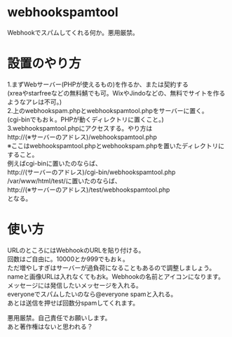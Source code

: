 # webhookspamtool

Webhookでスパムしてくれる何か。悪用厳禁。

# 設置のやり方
1.まずWebサーバー(PHPが使えるもの)を作るか、または契約する<br>
(xreaやstarfreeなどの無料鯖でも可。WixやJindoなどの、無料でサイトを作るようなアレは不可。)<br>
2.上のwebhookspam.phpとwebhookspamtool.phpをサーバーに置く。<br>
(cgi-binでもおｋ。PHPが動くディレクトリに置くこと。)<br>
3.webhookspamtool.phpにアクセスする。やり方は<br>
http://(※サーバーのアドレス)/webhookspamtool.php<br>
※ここはwebhookspamtool.phpとwebhookspam.phpを置いたディレクトリにすること。<br>
例えばcgi-binに置いたのならば、<br>
http://(サーバーのアドレス)/cgi-bin/webhookspamtool.php<br>
/var/www/html/test/に置いたのならば、<br>
http://(※サーバーのアドレス)/test/webhookspamtool.php<br>
となる。<br>

# 使い方
URLのところにはWebhookのURLを貼り付ける。<br>
回数はご自由に。10000とか999でもおｋ。<br>
ただ増やしすぎはサーバーが過負荷になることもあるので調整しましょう。<br>
nameと画像URLは入れなくてもおk。Webhookの名前とアイコンになります。<br>
メッセージには発信したいメッセージを入れる。<br>
everyoneでスパムしたいのなら@everyone spamと入れる。<br>
あとは送信を押せば回数分spamしてくれます。<br>

悪用厳禁。自己責任でお願いします。<br>
あと著作権はないと思われる？<br>
